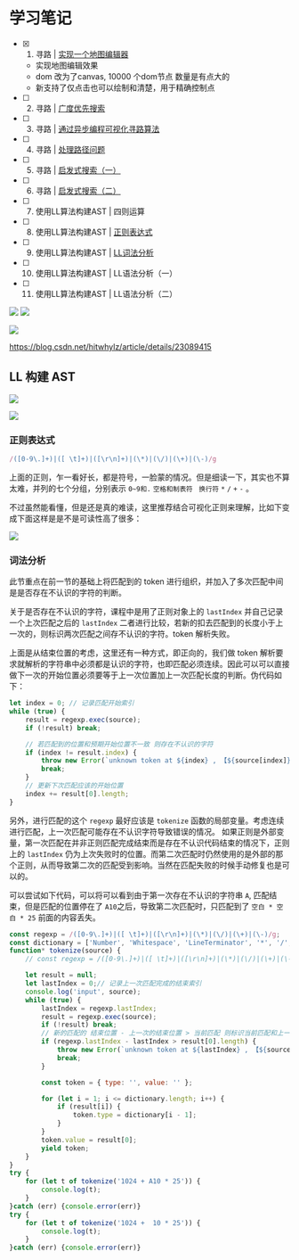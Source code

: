 # 学习笔记

- [x] 1. 寻路 | [实现一个地图编辑器](./findPath/01.html)
  - 实现地图编辑效果
  - dom 改为了canvas, 10000 个dom节点 数量是有点大的
  - 新支持了仅点击也可以绘制和清楚，用于精确控制点
- [ ] 2. 寻路 | [广度优先搜索](findPath/02.html)
- [ ] 3. 寻路 | [通过异步编程可视化寻路算法](findPath/03.html)
- [ ] 4. 寻路 | [处理路径问题](findPath/04.html)
- [ ] 5. 寻路 | [启发式搜索（一）](findPath/05.html)
- [ ] 6. 寻路 | [启发式搜索（二）](findPath/06.html)
- [ ] 7. 使用LL算法构建AST | 四则运算
- [ ] 8. 使用LL算法构建AST | [正则表达式](LL/01.html)
- [ ] 9. 使用LL算法构建AST | [LL词法分析](LL/02.html)
- [ ] 10. 使用LL算法构建AST | LL语法分析（一）
- [ ] 11. 使用LL算法构建AST | LL语法分析（二）

![](images/2020-09-05-16-15-41.png)
![](images/2020-09-05-16-08-12.png)

![](images/2020-09-05-23-15-15.png)

https://blog.csdn.net/hitwhylz/article/details/23089415

## LL 构建 AST

![](images/2020-09-06-08-47-03.png)

![](images/2020-09-06-08-52-39.png)

### 正则表达式

```js
/([0-9\.]+)|([ \t]+)|([\r\n]+)|(\*)|(\/)|(\+)|(\-)/g
```

上面的正则，乍一看好长，都是符号，一脸蒙的情况。但是细读一下，其实也不算太难，并列的七个分组，分别表示 `0~9和.` `空格和制表符 ` `换行符` `*` `/` `+` `-` 。

不过虽然能看懂，但是还是真的难读，这里推荐结合可视化正则来理解，比如下变成下面这样是是不是可读性高了很多：

[![](./images/regexp.svg)](https://fe.epoint.com.cn/regexp/#%2F%28%5B0-9%5C.%5D%2B%29%7C%28%5B%20%5Ct%5D%2B%29%7C%28%5B%5Cr%5Cn%5D%2B%29%7C%28%5C*%29%7C%28%5C%2F%29%7C%28%5C%2B%29%7C%28%5C-%29%2Fg)

### 词法分析

此节重点在前一节的基础上将匹配到的 token 进行组织，并加入了多次匹配中间是是否存在不认识的字符的判断。

关于是否存在不认识的字符，课程中是用了正则对象上的 `lastIndex` 并自己记录一个上次匹配之后的 `lastIndex` 二者进行比较，若新的扣去匹配到的长度小于上一次的，则标识两次匹配之间存不认识的字符。token 解析失败。

上面是从结束位置的考虑，这里还有一种方式，即正向的，我们做 token 解析要求就解析的字符串中必须都是认识的字符，也即匹配必须连续。因此可以可以直接做下一次的开始位置必须要等于上一次位置加上一次匹配长度的判断。伪代码如下：

```js
let index = 0; // 记录匹配开始索引
while (true) {
    result = regexp.exec(source);
    if (!result) break;

    // 若匹配到的位置和预期开始位置不一致 则存在不认识的字符
    if (index != result.index) {
        throw new Error(`unknown token at ${index} , 【${source[index]}】 is unknown`)
        break;
    }
    // 更新下次匹配应该的开始位置
    index += result[0].length;
}
```

另外，进行匹配的这个 `regexp` 最好应该是 `tokenize` 函数的局部变量。考虑连续进行匹配，上一次匹配可能存在不认识字符导致错误的情况。 如果正则是外部变量，第一次匹配在并非正则匹配完成结束而是存在不认识代码结束的情况下，正则上的 `lastIndex` 仍为上次失败时的位置。而第二次匹配时仍然使用的是外部的那个正则，从而导致第二次的匹配受到影响。当然在匹配失败的时候手动修复也是可以的。

可以尝试如下代码，可以将可以看到由于第一次存在不认识的字符串 `A`, 匹配结束，但是匹配的位置停在了 `A10`之后，导致第二次匹配时，只匹配到了 `空白 * 空白 * 25` 前面的内容丢失。

```js
const regexp = /([0-9\.]+)|([ \t]+)|([\r\n]+)|(\*)|(\/)|(\+)|(\-)/g;
const dictionary = ['Number', 'Whitespace', 'LineTerminator', '*', '/', '+', '-'];
function* tokenize(source) {
    // const regexp = /([0-9\.]+)|([ \t]+)|([\r\n]+)|(\*)|(\/)|(\+)|(\-)/g;

    let result = null;
    let lastIndex = 0;// 记录上一次匹配完成的结束索引
    console.log('input', source);
    while (true) {
        lastIndex = regexp.lastIndex;
        result = regexp.exec(source);
        if (!result) break;
        // 新的匹配的 结束位置 - 上一次的结束位置 > 当前匹配 则标识当前匹配和上一次匹配之间存在不认识的字符
        if (regexp.lastIndex - lastIndex > result[0].length) {
            throw new Error(`unknown token at ${lastIndex} , 【${source[lastIndex]}】 is unknown.`)
            break;
        }

        const token = { type: '', value: '' };

        for (let i = 1; i <= dictionary.length; i++) {
            if (result[i]) {
                token.type = dictionary[i - 1];
            }
        }
        token.value = result[0];
        yield token;
    }
}
try {
    for (let t of tokenize('1024 + A10 * 25')) {
        console.log(t);
    }
}catch (err) {console.error(err)}
try {
    for (let t of tokenize('1024 +  10 * 25')) {
        console.log(t);
    }
}catch (err) {console.error(err)}
```

